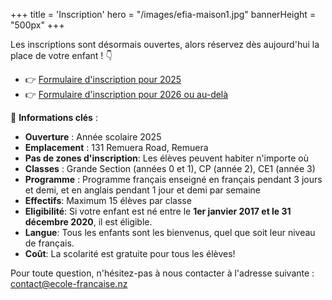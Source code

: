 +++
title = 'Inscription'
hero = "/images/efia-maison1.jpg"
bannerHeight = "500px"
+++

Les inscriptions sont désormais ouvertes, alors réservez dès aujourd'hui la place de votre enfant&nbsp;! 👇

- 👉 [Formulaire d'inscription pour 2025](https://ecole-francaise.nz/efia_application_form.pdf)
- 👉 [Formulaire d'inscription pour 2026 ou au-delà](https://ecole-francaise.nz/efia_application_form_2026_plus.pdf)

🔑 **Informations clés**&nbsp;:

- **Ouverture**&nbsp;: Année scolaire 2025
- **Emplacement**&nbsp;: 131 Remuera Road, Remuera
- **Pas de zones d'inscription**: Les élèves peuvent habiter n'importe où
- **Classes**&nbsp;: Grande Section (années 0 et 1), CP (année 2), CE1 (année 3)
- **Programme**&nbsp;: Programme français enseigné en français pendant 3 jours et demi, et en anglais pendant 1 jour et demi par semaine
- **Effectifs**: Maximum 15 élèves par classe
- **Eligibilité**: Si votre enfant est né entre le **1er janvier 2017 et le 31 décembre 2020**, il est éligible.
- **Langue**: Tous les enfants sont les bienvenus, quel que soit leur niveau de français.
- **Coût**: La scolarité est gratuite pour tous les élèves!

Pour toute question, n'hésitez-pas à nous contacter à l'adresse suivante&nbsp;: contact@ecole-francaise.nz
